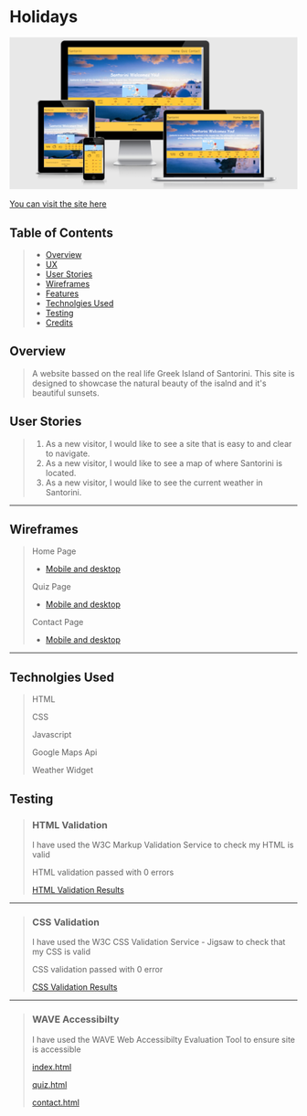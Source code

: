 # Holidays
![Responsive Mockup](assets/docs/Mockups/AmIResponsive.PNG)

[You can visit the site here](https://j0hn1975.github.io/MS2-Santorini/)

## Table of Contents
> - [Overview](#overview)
> - [UX](#ux)
> - [User Stories](#user-stories)
> - [Wireframes](#wireframes)
> - [Features](#features)
> - [Technolgies Used](#technolgies-used)
> - [Testing](#testing)
> - [Credits](#credits)

## Overview
> A website bassed on the real life Greek Island of Santorini. This site is designed to showcase the natural beauty of the isalnd and it's beautiful sunsets.

## User Stories
> 1. As a new visitor, I would like to see a site that is easy to and clear to navigate.
> 2. As a new visitor, I would like to see a map of where Santorini is located.
> 3. As a new visitor, I would like to see the current weather in Santorini.
---

## Wireframes
> Home Page
> * [Mobile and desktop](assets/docs/Wireframes/Home/Home.pdf)
>
> Quiz Page
> * [Mobile and desktop](assets/docs/Wireframes/Quiz/Quiz.pdf)
>
> Contact Page
> * [Mobile and desktop](assets/docs/Wireframes/Contact/Contact.pdf)
---

## Technolgies Used
> HTML
>
> CSS
>
> Javascript
>
> Google Maps Api
>
> Weather Widget

## Testing
> ### HTML Validation
> I have used the W3C Markup Validation Service to check my HTML is valid
>
> HTML validation passed with 0 errors
>
> [HTML Validation Results](assets/docs/HTML-Validation/HTML_Validation.PNG)
---
> ### CSS Validation
> I have used the W3C CSS Validation Service - Jigsaw to check that my CSS is valid
>
> CSS validation passed with 0 error
>
> [CSS Validation Results](assets/docs/CSS-Validation/CSS_Validation.PNG)
---
> ### WAVE Accessibilty
> I have used the WAVE Web Accessibilty Evaluation Tool to ensure site is accessible
>
> [index.html](assets/docs/WAVE-Accessibilty/index.html_Wave_Validation.PNG)
>
> [quiz.html](assets/docs/WAVE-Accessibilty/quiz.html_Wave_Validation.PNG)
>
> [contact.html](assets/docs/WAVE-Accessibilty/quiz.html_Wave_Validation.PNG)




